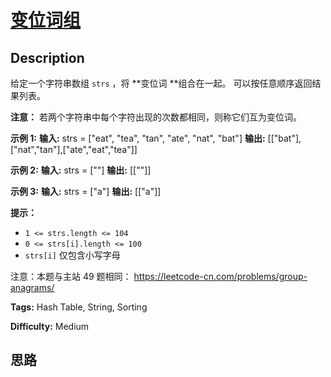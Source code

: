 # [变位词组][title]

## Description

给定一个字符串数组 `strs` ，将  **变位词  **组合在一起。 可以按任意顺序返回结果列表。

**注意：** 若两个字符串中每个字符出现的次数都相同，则称它们互为变位词。



**示例 1:**
            **输入:** strs = ["eat", "tea", "tan", "ate", "nat", "bat"]    **输出:** [["bat"],["nat","tan"],["ate","eat","tea"]]

**示例 2:**
            **输入:** strs = [""]    **输出:** [[""]]    

**示例 3:**
            **输入:** strs = ["a"]    **输出:** [["a"]]



**提示：**

  * `1 <= strs.length <= 104`
  * `0 <= strs[i].length <= 100`
  * `strs[i]` 仅包含小写字母



注意：本题与主站 49 题相同： <https://leetcode-cn.com/problems/group-anagrams/>


**Tags:** Hash Table, String, Sorting

**Difficulty:** Medium

## 思路

[title]: https://leetcode-cn.com/problems/sfvd7V

